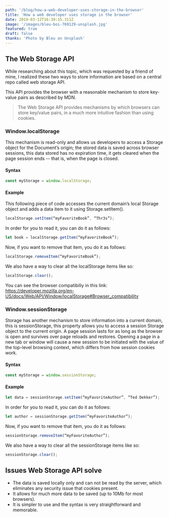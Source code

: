 ```yaml
---
path: '/blog/how-a-web-developer-uses-storage-in-the-browser'
title: 'How a web developer uses storage in the browser'
date: 2019-03-12T16:39:15.311Z
image: '/images/bleu-boi-769129-unsplash.jpg'
featured: true
draft: false
thanks: 'Photo by Bleu on Unsplash'
---
```


## The Web Storage API

While researching about this topic, which was requested by a friend of mine, I realized these two ways to store information are based on a central repo called web storage API.

This API provides the browser with a reasonable mechanism to store key-value pairs as described by MDN.

> The Web Storage API provides mechanisms by which browsers can store key/value pairs, in a much more intuitive fashion than using cookies.

### Window.localStorage

This mechanism is read-only and allows us developers to access a Storage object for the Document’s origin; the stored data is saved across browser sessions, this data stored has no expiration time, it gets cleared when the page session ends -- that is, when the page is closed.

#### Syntax
```js
const myStorage = window.localStorage;
```

#### Example
This following piece of code accesses the current domain’s local Storage object and adds a data item to it using Storage.setItem().

```js
localStorage.setItem(“myFavoriteBook”, “Thr3s”);
```

In order for you to read it, you can do it as follows:

```js
let book = localStorage.getItem(“myFavoriteBook”);
```

Now, if you want to remove that item, you do it as follows:

```js
localStorage.removeItem(“myFavoriteBook”);
```

We also have a way to clear all the localStorage items like so:

```js
localStorage.clear();
```

You can see the browser compatibiliy in this link: https://developer.mozilla.org/en-US/docs/Web/API/Window/localStorage#Browser_compatibility

### Window.sessionStorage
Storage has another mechanism to store information into a current domain, this is sessionStorage, this property allows you to access a session Storage object to the current origin. A page session lasts for as long as the browser is open and survives over page reloads and restores. Opening a page in a new tab or window will cause a new session to be initiated with the value of the top-level browsing context, which differs from how session cookies work.

#### Syntax
```js
const myStorage = window.sessionStorage;
```

#### Example

```js
let data = sessionStorage.setItem(“myFavoriteAuthor”, “Ted Dekker”);
```
In order for you to read it, you can do it as follows:

```js
let author = sessionStorage.getItem(“myFavoriteAuthor”);
```

Now, if you want to remove that item, you do it as follows:

```js
sessionStorage.removeItem(“myFavoriteAuthor”);
```

We also have a way to clear all the sessionStorage items like so:

```js
sessionStorage.clear();
```

## Issues Web Storage API solve
- The data is saved locally only and can not be read by the server, which eliminates any security issue that cookies present.
- It allows for much more data to be saved (up to 10Mb for most browsers).
- It is simpler to use and the syntax is very straightforward and memorable.

